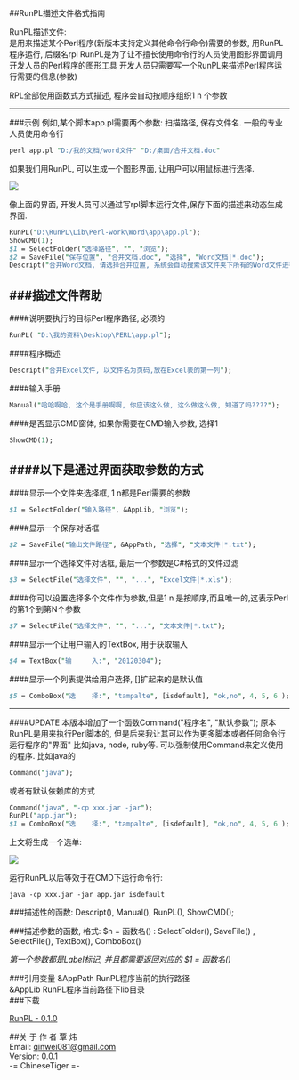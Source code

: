 ##RunPL描述文件格式指南

 RunPL描述文件:  
      是用来描述某个Perl程序(新版本支持定义其他命令行命令)需要的参数, 用RunPL程序运行, 后缀名rpl
 RunPL是为了让不擅长使用命令行的人员使用图形界面调用开发人员的Perl程序的图形工具
 开发人员只需要写一个RunPL来描述Perl程序运行需要的信息(参数)
 
 RPL全部使用函数式方式描述,  程序会自动按顺序组织$1~$n 个参数

---
###示例
  例如,某个脚本app.pl需要两个参数: 扫描路径, 保存文件名. 一般的专业人员使用命令行


```perl
perl app.pl "D:/我的文档/word文件" "D:/桌面/合并文档.doc"
```

  如果我们用RunPL, 可以生成一个图形界面, 让用户可以用鼠标进行选择.

<img src="https://raw.github.com/LoginQin/RunPL/master/assert/combineword.png" />

  像上面的界面, 开发人员可以通过写rpl脚本运行文件,保存下面的描述来动态生成界面.


```perl
RunPL("D:\RunPL\Lib\Perl-work\Word\app\app.pl");
ShowCMD(1);
$1 = SelectFolder("选择路径", "", "浏览");
$2 = SaveFile("保存位置", "合并文档.doc", "选择", "Word文档|*.doc");
Descript("合并Word文档, 请选择合并位置, 系统会自动搜索该文件夹下所有的Word文件进行合并~");
```

###描述文件帮助
----

####说明要执行的目标Perl程序路径, 必须的
```perl
RunPL( "D:\我的资料\Desktop\PERL\app.pl");
```
####程序概述
```perl
Descript("合并Excel文件, 以文件名为页码,放在Excel表的第一列");
```
####输入手册
```perl
Manual("哈哈啊哈, 这个是手册啊啊, 你应该这么做, 这么做这么做, 知道了吗????");
```
####是否显示CMD窗体, 如果你需要在CMD输入参数, 选择1
```perl
ShowCMD(1);
```
####以下是通过界面获取参数的方式
----

####显示一个文件夹选择框, $1~$n都是Perl需要的参数
```perl 
$1 = SelectFolder("输入路径", &AppLib, "浏览");  
```
####显示一个保存对话框
```perl
$2 = SaveFile("输出文件路径", &AppPath, "选择", "文本文件|*.txt");
```
####显示一个选择文件对话框, 最后一个参数是C#格式的文件过滤
```perl
$3 = SelectFile("选择文件", "", "...", "Excel文件|*.xls");
```
####你可以设置选择多个文件作为参数,但是$1~$n 是按顺序,而且唯一的,这表示Perl的第1个到第N个参数
```perl
$7 = SelectFile("选择文件", "", "...", "文本文件|*.txt");
```
####显示一个让用户输入的TextBox, 用于获取输入
```perl
$4 = TextBox("输     入:", "20120304");
```
####显示一个列表提供给用户选择, []扩起来的是默认值
```perl
$5 = ComboBox("选    择:", "tampalte", [isdefault], "ok,no", 4, 5, 6 );
```
---------------------------------------------------------------------------------------------
####UPDATE
    本版本增加了一个函数Command("程序名", "默认参数");
    原本RunPL是用来执行Perl脚本的, 但是后来我让其可以作为更多脚本或者任何命令行运行程序的"界面"
比如java, node, ruby等.
    可以强制使用Command来定义使用的程序.
    比如java的

```perl
Command("java");
```
或者有默认依赖库的方式

```perl
Command("java", "-cp xxx.jar -jar");
RunPL("app.jar");
$1 = ComboBox("选    择:", "tampalte", [isdefault], "ok,no", 4, 5, 6 );
```
上文将生成一个选单:

<img src="https://raw.github.com/LoginQin/RunPL/master/assert/combox.png" />

运行RunPL以后等效于在CMD下运行命令行:

```shell
java -cp xxx.jar -jar app.jar isdefault 
```

###描述性的函数: 
    Descript(), Manual(), RunPL(), ShowCMD();

###描述参数的函数, 格式: $n = 函数名() :
    SelectFolder(), SaveFile() , SelectFile(), TextBox(), ComboBox()

   *第一个参数都是Label标记,  并且都需要返回对应的  $1 = 函数名()*

###引用变量
    &AppPath  RunPL程序当前的执行路径  
    &AppLib   RunPL程序当前路径下lib目录  
###下载

[RunPL - 0.1.0](https://raw.github.com/LoginQin/RunPL/master/assert/RunPL.zip)

##关 于 作  者
覃 炜  
Email: qinwei081@gmail.com  
Version: 0.0.1  
-= ChineseTiger =-  


